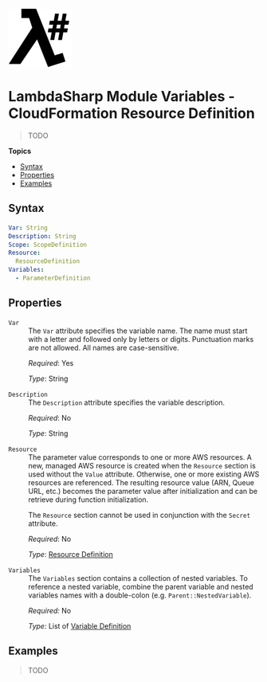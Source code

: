 ![λ#](LambdaSharp_v2_small.png)

# LambdaSharp Module Variables - CloudFormation Resource Definition

> TODO

__Topics__
* [Syntax](#syntax)
* [Properties](#properties)
* [Examples](#examples)

## Syntax

```yaml
Var: String
Description: String
Scope: ScopeDefinition
Resource:
  ResourceDefinition
Variables:
  - ParameterDefinition
```

## Properties

<dl>

<dt><code>Var</code></dt>
<dd>
The <code>Var</code> attribute specifies the variable name. The name must start with a letter and followed only by letters or digits. Punctuation marks are not allowed. All names are case-sensitive.

<i>Required</i>: Yes

<i>Type</i>: String
</dd>

<dt><code>Description</code></dt>
<dd>
The <code>Description</code> attribute specifies the variable description.

<i>Required</i>: No

<i>Type</i>: String
</dd>

<dt><code>Resource</code></dt>
<dd>
The parameter value corresponds to one or more AWS resources. A new, managed AWS resource is created when the <code>Resource</code> section is used without the <code>Value</code> attribute. Otherwise, one or more existing AWS resources are referenced. The resulting resource value (ARN, Queue URL, etc.) becomes the parameter value after initialization and can be retrieve during function initialization.

The <code>Resource</code> section cannot be used in conjunction with the <code>Secret</code> attribute.

<i>Required</i>: No

<i>Type</i>: [Resource Definition](Module-Variables-Resources.md)
</dd>

<dt><code>Variables</code></dt>
<dd>
The <code>Variables</code> section contains a collection of nested variables. To reference a nested variable, combine the parent variable and nested variables names with a double-colon (e.g. <code>Parent::NestedVariable</code>).

<i>Required:</i> No

<i>Type:</i> List of [Variable Definition](Module-Variables.md)
</dd>

</dl>

## Examples

> TODO